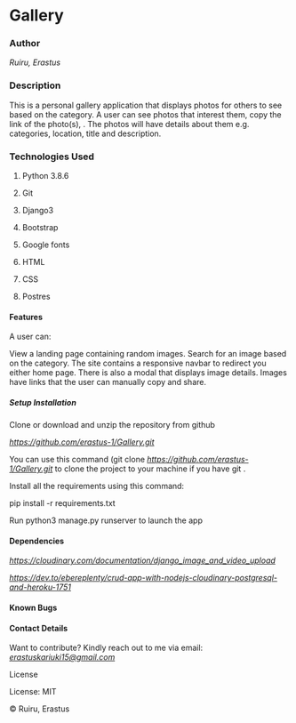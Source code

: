 # **Gallery**

### **Author**
*Ruiru, Erastus*

### **Description**

This is a personal gallery application that displays photos for others to see based on the category. A user can see photos that interest them, copy the link of the photo(s), . The photos will have details about them e.g. categories, location, title and description.

### **Technologies Used**

1) Python 3.8.6

2) Git

3) Django3

4) Bootstrap

5) Google fonts

6) HTML 

7) CSS

8) Postres

#### **Features**

A user can:

View a landing page containing random images.
Search for an image based on the category.
The site contains a responsive navbar to redirect you either home page.
There is also a modal that displays image details.
Images have links that the user can manually copy and share.

##### **Setup Installation**

Clone or download and unzip the repository from github

*https://github.com/erastus-1/Gallery.git*

You can use this command (git clone *https://github.com/erastus-1/Gallery.git* to clone the project to your machine if you have git .

Install all the requirements using this command:

pip install -r requirements.txt

Run python3 manage.py runserver to launch the app

#### **Dependencies**

*https://cloudinary.com/documentation/django_image_and_video_upload*

*https://dev.to/ebereplenty/crud-app-with-nodejs-cloudinary-postgresql-and-heroku-1751*

#### **Known Bugs**


#### **Contact Details**

Want to contribute? Kindly reach out to me via email: *erastuskariuki15@gmail.com*

License

License: MIT

© Ruiru, Erastus